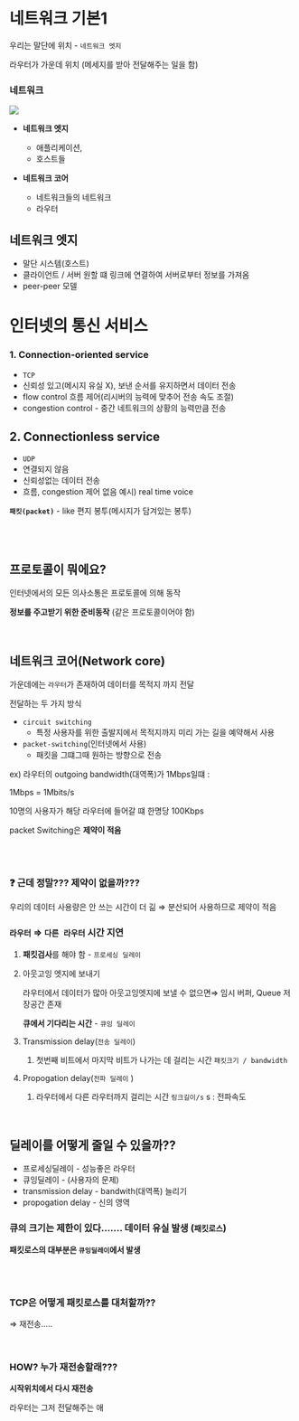 # 네트워크 기본1

우리는 말단에 위치 - `네트워크 엣지`

라우터가 가운데 위치 (메세지를 받아 전달해주는 일을 함)

### 네트워크

<img src="https://www.notion.so/image/https%3A%2F%2Fs3-us-west-2.amazonaws.com%2Fsecure.notion-static.com%2F200a33fa-b004-455b-ba5d-32d38b7ad4c0%2FUntitled.png?table=block&id=c6d6082e-d5e7-4e93-bf16-8949158d4c6d&spaceId=7ea9111c-81e4-4df3-ae22-1260e4d0da86&width=2000&userId=95771340-6e22-4a0f-ac96-8c479e99bd1f&cache=v2">

- **네트워크 엣지**

  - 애플리케이션,
  - 호스트들

- **네트워크 코어**
  - 네트워크들의 네트워크
  - 라우터

## 네트워크 엣지

- 말단 시스템(호스트)
- 클라이언트 / 서버 원할 떄 링크에 연결하여 서버로부터 정보를 가져옴
- peer-peer 모델

# 인터넷의 통신 서비스

### 1. Connection-oriented service

- `TCP`
- 신뢰성 있고(메시지 유실 X), 보낸 순서를 유지하면서 데이터 전송
- flow control 흐름 제어(리시버의 능력에 맞추어 전송 속도 조절)
- congestion control - 중간 네트워크의 상황의 능력만큼 전송

## 2. Connectionless service

- `UDP`
- 연결되지 않음
- 신뢰성없는 데이터 전송
- 흐름, congestion 제어 없음
  예시) real time voice

**`패킷(packet)`** - like 편지 봉투(메시지가 담겨있는 봉투)

<br>
<br>

## 프로토콜이 뭐에요?

인터넷에서의 모든 의사소통은 프로토콜에 의해 동작

**정보를 주고받기 위한 준비동작** (같은 프로토콜이어야 함)

<br>

## 네트워크 코어(Network core)

가운데에는 `라우터`가 존재하여 데이터를 목적지 까지 전달

전달하는 두 가지 방식

- `circuit switching`
  - 특정 사용자를 위한 출발지에서 목적지까지 미리 가는 길을 예약해서 사용
- `packet-switching`(인터넷에서 사용)
  - 패킷을 그떄그때 원하는 방향으로 전송

ex) 라우터의 outgoing bandwidth(대역폭)가 1Mbps일떄 :

1Mbps = 1Mbits/s

10명의 사용자가 해당 라우터에 들어갈 떄 한명당 100Kbps

packet Switching은 **제약이 적음**

<br>
<br>

### ❓ 근데 정말??? 제약이 없을까???

우리의 데이터 사용량은 안 쓰는 시간이 더 긺 ⇒ 분산되어 사용하므로 제약이 적음

### `라우터` ⇒ `다른 라우터` 시간 지연

1. **패킷검사**를 해야 함 - `프로세싱 딜레이`
2. 아웃고잉 엣지에 보내기

   라우터에서 데이터가 많아 아웃고잉엣지에 보낼 수 없으면⇒ 임시 버퍼, Queue 저장공간 존재

   **큐에서 기다리는 시간** - `큐잉 딜레이`

3. Transmission delay(`전송 딜레이`)
   1. 첫번째 비트에서 마지막 비트가 나가는 데 걸리는 시간
      `패킷크기 / bandwidth`
4. Propogation delay(`전파 딜레이` )
   1. 라우터에서 다른 라우터까지 걸리는 시간
      `링크길이/s`
      s : 전파속도

<br>

## 딜레이를 어떻게 줄일 수 있을까??

- 프로세싱딜레이 - 성능좋은 라우터
- 큐잉딜레이 - (사용자의 문제)
- transmission delay - bandwith(대역폭) 늘리기
- propogation delay - 신의 영역

### 큐의 크기는 제한이 있다……. 데이터 유실 발생 (`패킷로스`)

**패킷로스의 대부분은 `큐잉딜레이`에서 발생**

<br>
<br>

### TCP은 어떻게 패킷로스를 대처할까??

⇒ 재전송…..

<br>

### HOW? 누가 재전송할래???

**시작위치에서 다시 재전송**

라우터는 그저 전달해주는 애
